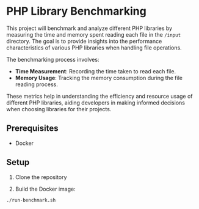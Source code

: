 # PHP Library Benchmarking

This project will benchmark and analyze different PHP libraries by measuring the time and memory spent reading each file in the `/input` directory. The goal is to provide insights into the performance characteristics of various PHP libraries when handling file operations.

The benchmarking process involves:
- **Time Measurement**: Recording the time taken to read each file.
- **Memory Usage**: Tracking the memory consumption during the file reading process.

These metrics help in understanding the efficiency and resource usage of different PHP libraries, aiding developers in making informed decisions when choosing libraries for their projects.

## Prerequisites

- Docker

## Setup

1. Clone the repository

2. Build the Docker image:
```BASH
./run-benchmark.sh
```